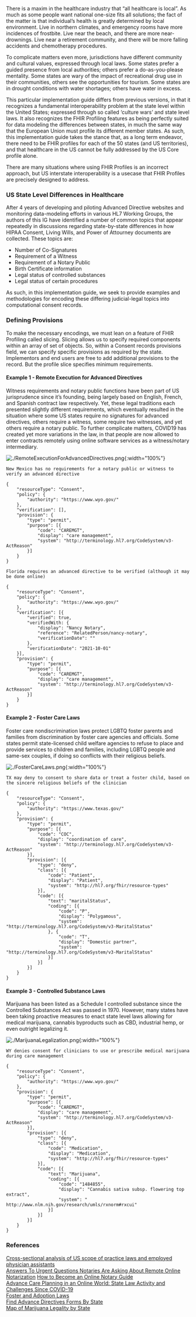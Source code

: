 

There is a maxim in the healthcare industry that “all healthcare is local”. As much as some people want national one-size fits all solutions; the fact of the matter is that individual’s health is greatly determined by local environment. Live in northern climates, and emergency rooms have more incidences of frostbite. Live near the beach, and there are more near-drownings. Live near a retirement community, and there will be more falling accidents and chemotherapy procedures.

To complicate matters even more, jurisdictions have different community and cultural values, expressed through local laws. Some states prefer a guided presence from local authorities; others prefer a do-as-you-please mentality. Some states are wary of the impact of recreational drug use in their communities, others see the opportunities for tourism. Some states are in drought conditions with water shortages; others have water in excess.

This particular implementation guide differs from previous versions, in that it recognizes a fundamental interoperability problem at the state level within the United States; expressed through so called ‘culture wars’ and state level laws. It also recognizes the FHIR Profiling features as being perfectly suited for data modeling the differences between states, in much the same way that the European Union must profile its different member states. As such, this implementation guide takes the stance that, as a long term endeavor, there need to be FHIR profiles for each of the 50 states (and US territories), and that healthcare in the US cannot be fully addressed by the US Core profile alone.

There are many situations where using FHIR Profiles is an incorrect approach, but US interstate interoperability is a usecase that FHIR Profiles are precisely designed to address.

### US State Level Differences in Healthcare  

After 4 years of developing and piloting Advanced Directive websites and monitoring data-modeling efforts in various HL7 Working Groups, the authors of this IG have identified a number of common topics that appear repeatedly in discussions regarding state-by-state differences in how HIPAA Consent, Living Wills, and Power of Attourney documents are collected. These topics are:

- Number of Co-Signatures
- Requirement of a Witness
- Requirement of a Notary Public
- Birth Certificate information
- Legal status of controlled substances
- Legal status of certain procedures

As such, in this implementation guide, we seek to provide examples and methodologies for encoding these differing judicial-legal topics into computational consent records.

### Defining Provisions  

To make the necessary encodings, we must lean on a feature of FHIR Profiling called slicing. Slicing allows us to specify required components within an array of set of objects. So, within a Consent records provisions field, we can specify specific provisions as required by the state. Implementors and end users are free to add additional provisions to the record. But the profile slice specifies minimum requirements.

#### Example 1 - Remote Execution for Advanced Directives  

Witness requirements and notary public functions have been part of US jurisprudence since it’s founding, being largely based on English, French, and Spanish contract law respectively. Yet, these legal traditions each presented slightly different requirements, which eventually resulted in the situation where some US states require no signatures for advanced directives, others require a witness, some require two witnesses, and yet others require a notary public. To further complicate matters, COVID19 has created yet more variations in the law, in that people are now allowed to enter contracts remotely using online software services as a witness/notary intermediary.

![./RemoteExecutionForAdvancedDirectives.png](./RemoteExecutionForAdvancedDirectives.png){:width="100%"}

`New Mexico has no requirements for a notary public or witness to verify an advanced directive`  

```
{ 
    "resourceType": "Consent",
    "policy": {
        "authority": "https://www.wyo.gov/"
    },
    "verification": [],
    "provision": {
        "type": "permit",
        "purpose": [{
            "code": "CAREMGT",
            "display": "care management",
            "system": "http://terminology.hl7.org/CodeSystem/v3-ActReason"
        }]
    }
}
```

`Florida requires an advanced directive to be verified (although it may be done online)`

```
{ 
    "resourceType": "Consent",
    "policy": {
        "authority": "https://www.wyo.gov/"
    },
    "verification": [{
        "verified": true,
        "verifiedWith: {
            "display": "Nancy Notary",
            "reference": "RelatedPerson/nancy-notary",
            "verificationDate": ""
        },
        "verificationDate": "2021-10-01"
    }],
    "provision": {
        "type": "permit",
        "purpose": [{
            "code": "CAREMGT",
            "display": "care management",
            "system": "http://terminology.hl7.org/CodeSystem/v3-ActReason"
        }]
    }
}
```

#### Example 2 - Foster Care Laws  

Foster care nondiscrimination laws protect LGBTQ foster parents and families from discrimination by foster care agencies and officials. Some states permit state-licensed child welfare agencies to refuse to place and provide services to children and families, including LGBTQ people and same-sex couples, if doing so conflicts with their religious beliefs.

![./FosterCareLaws.png](./FosterCareLaws.png){:width="100%"}

`TX may deny to consent to share data or treat a foster child, based on the sincere religious beliefs of the clinician`

```
{ 
    "resourceType": "Consent",
    "policy": {
        "authority": "https://www.texas.gov/"
    },
    "provision": {
        "type": "permit",
        "purpose": [{
            "code": "COC",
            "display": "coordination of care",
            "system": "http://terminology.hl7.org/CodeSystem/v3-ActReason"
        }],
        "provision": [{
            "type": "deny",
            "class": [{
                "code": "Patient",
                "display": "Patient",
                "system": "http://hl7.org/fhir/resource-types"
            }],
            "code": [{
                "text": "maritalStatus",
                "coding": [{
                    "code": "P",
                    "display": "Polygamous",
                    "system": "http://terminology.hl7.org/CodeSystem/v3-MaritalStatus"
                }, {
                    "code": "T",
                    "display": "Domestic partner",
                    "system": "http://terminology.hl7.org/CodeSystem/v3-MaritalStatus"
                }]
            }]
        }]
    }
}
```

#### Example 3 - Controlled Substance Laws  

Marijuana has been listed as a Schedule I controlled substance since the Controlled Substances Act was passed in 1970. However, many states have been taking proactive measures to enact state level laws allowing for medical marijuana, cannabis byproducts such as CBD, industrial hemp, or even outright legalizing it.

![./MarijuanaLegalization.png](./MarijuanaLegalization.png){:width="100%"}

`WY denies consent for clinicians to use or prescribe medical marijuana during care management`  

```
{ 
    "resourceType": "Consent",
    "policy": {
        "authority": "https://www.wyo.gov/"
    },
    "provision": {
        "type": "permit",
        "purpose": [{
            "code": "CAREMGT",
            "display": "care management",
            "system": "http://terminology.hl7.org/CodeSystem/v3-ActReason"
        }],
        "provision": [{
            "type": "deny",
            "class": [{
                "code": "Medication",
                "display": "Medication",
                "system": "http://hl7.org/fhir/resource-types"
            }],
            "code": [{
                "text": "Marijuana",
                "coding": [{
                    "code": "1484855",
                    "display": "Cannabis sativa subsp. flowering top extract",
                    "system": " http://www.nlm.nih.gov/research/umls/rxnorm#rxcui"
                }]
            }]
        }]
    }
}
```

### References  

[Cross-sectional analysis of US scope of practice laws and employed physician assistants](https://bmjopen.bmj.com/content/bmjopen/11/5/e043972.full.pdf)  
[Answers To Urgent Questions Notaries Are Asking About Remote Online Notarization](https://www.nationalnotary.org/notary-bulletin/blog/2020/03/answers-urgent-questions-notaries-ron) 
[How to Become an Online Notary Guide](https://onenotary.us/how-to-become-an-online-notary-guide/)  
[Advance Care Planning in an Online World: State Law Activity and Challenges Since COVID-19](https://blog.petrieflom.law.harvard.edu/2021/08/25/advance-care-planning-online-covid/)  
[Foster and Adoption Laws](https://www.lgbtmap.org/equality-maps/foster_and_adoption_laws)  
[Find Advance Directives Forms By State](https://www.aarp.org/caregiving/financial-legal/free-printable-advance-directives/)  
[Map of Marijuana Legality by State](https://disa.com/map-of-marijuana-legality-by-state)  
  








